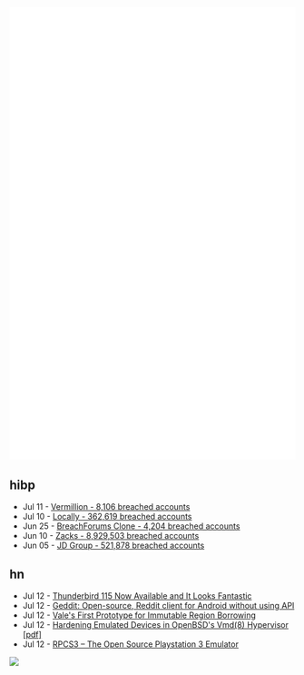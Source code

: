 ![Metrics](https://raw.githubusercontent.com/phixion/phixion/master/metrics.svg)

## hibp

<!--
for https://github.com/phixion/phixion/blob/main/.github/workflows/feeds.yml
-->
<!--START_SECTION:haveibeenpwnd-->
- Jul 11 - [Vermillion - 8,106 breached accounts](https://haveibeenpwned.com/PwnedWebsites#Vermillion)
- Jul 10 - [Locally - 362,619 breached accounts](https://haveibeenpwned.com/PwnedWebsites#Locally)
- Jun 25 - [BreachForums Clone - 4,204 breached accounts](https://haveibeenpwned.com/PwnedWebsites#BreachForumsClone)
- Jun 10 - [Zacks - 8,929,503 breached accounts](https://haveibeenpwned.com/PwnedWebsites#Zacks)
- Jun 05 - [JD Group - 521,878 breached accounts](https://haveibeenpwned.com/PwnedWebsites#JDGroup)
<!--END_SECTION:haveibeenpwnd-->

## hn

<!--
for https://github.com/phixion/phixion/blob/main/.github/workflows/feeds.yml
-->
<!--START_SECTION:hn-->
- Jul 12 - [Thunderbird 115 Now Available and It Looks Fantastic](https://www.phoronix.com/news/Thunderbird-115)
- Jul 12 - [Geddit: Open-source, Reddit client for Android without using API](https://github.com/kaangiray26/geddit-app)
- Jul 12 - [Vale's First Prototype for Immutable Region Borrowing](https://verdagon.dev/blog/first-regions-prototype)
- Jul 12 - [Hardening Emulated Devices in OpenBSD's Vmd(8) Hypervisor [pdf]](https://www.openbsd.org/papers/asiabsdcon2023-hardening_vmd_devices.pdf)
- Jul 12 - [RPCS3 – The Open Source Playstation 3 Emulator](https://rpcs3.net/)
<!--END_SECTION:hn-->

<!--
for https://yhype.me
-->
![](https://hit.yhype.me/github/profile?user_id=13013670)
